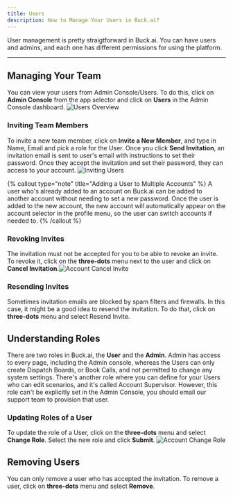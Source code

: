 ```yaml
---
title: Users
description: How to Manage Your Users in Buck.ai?
---
```


User management is pretty straigtforward in Buck.ai. You can have users and admins, and each one has different permissions for using the platform.

---

## Managing Your Team

You can view your users from Admin Console/Users. To do this, click on __Admin Console__ from the app selector and click on __Users__ in the Admin Console dashboard. ![Users Overview](account_users_overview.png)

### Inviting Team Members

To invite a new team member, click on __Invite a New Member__, and type in Name, Email and pick a role for the User. Once you click __Send Invitation__, an invitation email is sent to user's email with instructions to set their password. Once they accept the invitation and set their password, they can access to your account. ![Inviting Users](account_inviting_user.png)

{% callout type="note" title="Adding a User to Multiple Accounts" %}
A user who's already added to an account on Buck.ai can be added to another account without needing to set a new password. Once the user is added to the new account, the new account will automatically appear on the account selector in the profile menu, so the user can switch accounts if needed to.
{% /callout %}

### Revoking Invites

The invitation must not be accepted for you to be able to revoke an invite. To revoke it, click on the __three-dots__ menu next to the user and click on __Cancel Invitation__.![Account Cancel Invite](account_users_cancel_invitation.png)

### Resending Invites

Sometimes invitation emails are blocked by spam filters and firewalls. In this case, it might be a good idea to resend the invitation. To do that, click on __three-dots__ menu and select Resend Invite. 

## Understanding Roles

There are two roles in Buck.ai, the __User__ and the __Admin__. Admin has access to every page, including the Admin console, whereas the Users can only create Dispatch Boards, or Book Calls, and not permitted to change any system settings. There's another role where you can define for your Users who can edit scenarios, and it's called Account Supervisor. However, this role can't be explicitly set in the Admin Console, you should email our support team to provision that user.

### Updating Roles of a User

To update the role of a User, click on the __three-dots__ menu and select __Change Role__. Select the new role and click __Submit__.
![Account Change Role](account_users_changing_role2.png)

## Removing Users

You can only remove a user who has accepted the invitation. To remove a user, click on __three-dots__ menu and select __Remove__. 
